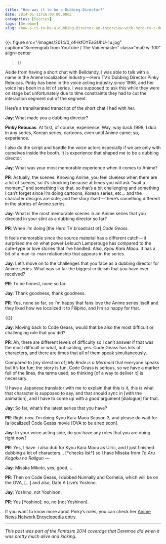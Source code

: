 ```yaml
---
title: "How was it to be a Dubbing Director?"
date: 2014-01-11T16:00:00.000Z
categories: [Stories]
tags: [Deremoe]
slug: /how-s-it-to-be-a-dubbing-director-an-interview-with-hero-tv-s-dubbing-director-pinky-rebucas-ca88b5808455
---
```


{{< figure
  src="/images/2014/0_ofHkfOYEaGUhU-1u.jpg"
  caption="Screengrab from YouTube \/ The Voicemaster"
  class="ma0 w-100"
  align=center
>}}

Aside from having a short chat with Belldandy, I was able to talk with a name in the Anime localization industry — Hero TV’s Dubbing Director Pinky Rebucas. Pinky has been in the voice acting industry since 1998, and her voice has been in a lot of series. I was supposed to ask this while they were on stage but unfortunately due to time constraints they had to cut the interaction segment out of the segment.

Here’s a transliterated transcript of the short chat I had with her.

**Jay**: What made you a dubbing director?  

**Pinky Rebucas**: At first, of course, experience. Way, way back 1998, I dub in any series, Korean series, cartoons, even until Anime came; so, experience.

I also do the script and handle the voice actors especially if we are only with ourselves inside the booth. It is experience that shaped me to be a dubbing director.

**Jay**: What was your most memorable experience when it comes to Anime?  

**PR**: Actually, the scenes. Knowing Anime, you feel clueless when there are a lot of scenes, so it’s shocking because at times you will ask “wait a moment,” and something like that, so that’s a bit challenging and something I can’t forget since I’m doing cartoons, Korean series, etc… and the character designs are cute; and the story itself — there’s something different in the stories of Anime series.

**Jay**: What is the most memorable scenes in an Anime series that you directed in your stint as a dubbing director so far?  

**PR**: When I’m doing \[the Hero TV broadcast of\] _Code Geass_.

It feels memorable since the source material has a different catch — it surprised me on what power Lelouch Lamperouge has compared to the cute-type or love stories that I’ve handled. Also, _Kyou Kara Maou_. It has a bit of a man-to-man relationship that appears in the series.

**Jay**: Let’s move on to the challenges that you face as a dubbing director for Anime series. What was so far the biggest criticism that you have ever received?  

**PR**: To be honest, none so far.  

**Jay**: Thank goodness, thank goodness.  

**PR**: Yes, none so far, so I’m happy that fans love the Anime series itself and they liked how we localized it to Filipino, and I’m so happy for that.

{{<youtube _8-PRZGfXu4>}}

**Jay**: Moving back to Code Geass, would that be also the most difficult or challenging role that you did?  

**PR**: Ah, there are different levels of difficulty so I can’t answer if that was the most difficult or what, but casting, yes. Code Geass has lots of characters, and there are times that all of them speak simultaneously.

Compared to \[my direction of\] _My Bride is a Mermaid_ that everyone speaks but it’s for fun; the story is fun, Code Geass is serious, so we have a marker full of the lines, the terms used; so thinking \[of a way to deliver it\] is necessary.

\\I have a Japanese translator with me to explain that this is it, this is what that character is supposed to say, and that should sync in \[with the animation\], and I have to come up with a good argument \[dialogue\] for that.

**Jay**: So far, what’s the latest series that you have? 
 
**PR**: Right now, I’m doing Kyou Kara Maou Season 3, and please do wait for \[a localized\] Code Geass movie \[OVA to be aired soon\].  

**Jay**: In your voice acting side, do you have any roles that you are doing right now?  

**PR**: Yes, I have. i also dub for Kyou Kara Maou as Ulric, and I just finished dubbing a lot of characters… \[\*checks list\*\] so I have Misaka from _To Aru Kagaku no Railgun_ —  

**Jay**: Misaka Mikoto, yes, good, …  

**PR**: Then on Code Geass, I dubbed Nunnally and Cornelia, which will be on the OVA, \[…\] and also, Date A Live’s Yoshino.  

**Jay**: Yoshino, not Yoshinon.  

**PR**: Yes \[Yoshino\]; no, no \[not Yoshinon\].

If you want to know more about Pinky’s roles, you can check her [Anime News Network Encyclopedia entry](http://www.animenewsnetwork.com/encyclopedia/people.php?id=58249).

* * *

_This post was part of the_ _Fantasm 2014_ _coverage that Deremoe did when it was pretty much alive and kicking._
